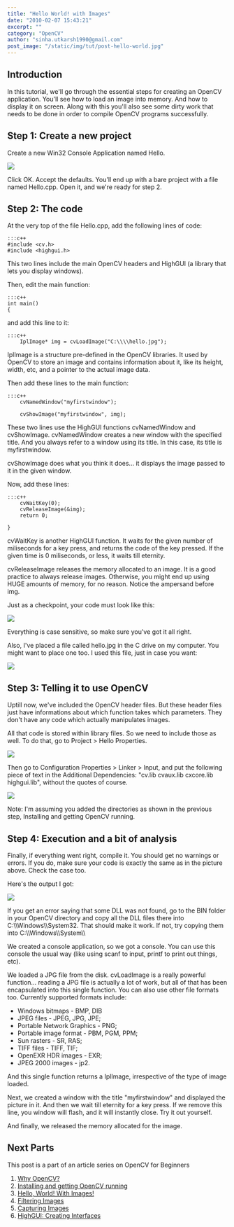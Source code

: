 ```yaml
---
title: "Hello World! with Images"
date: "2010-02-07 15:43:21"
excerpt: ""
category: "OpenCV"
author: "sinha.utkarsh1990@gmail.com"
post_image: "/static/img/tut/post-hello-world.jpg"
---
```



## Introduction

In this tutorial, we'll go through the essential steps for creating an OpenCV application. You'll see how to load an image into memory. And how to display it on screen. Along with this you'll also see some dirty work that needs to be done in order to compile OpenCV programs successfully.

## Step 1: Create a new project

Create a new Win32 Console Application named Hello.

![](/static/img/tut/helloworld_1.jpg)

Click OK. Accept the defaults. You'll end up with a bare project with a file named Hello.cpp. Open it, and we're ready for step 2. 

## Step 2: The code

At the very top of the file Hello.cpp, add the following lines of code: 
    
    :::c++
    #include <cv.h>
    #include <highgui.h>

This two lines include the main OpenCV headers and HighGUI (a library that lets you display windows).

Then, edit the main function: 
    
    :::c++
    int main()
    {

and add this line to it: 
    
    :::c++
        IplImage* img = cvLoadImage("C:\\\\hello.jpg");

IplImage is a structure pre-defined in the OpenCV libraries. It used by OpenCV to store an image and contains information about it, like its height, width, etc, and a pointer to the actual image data.

Then add these lines to the main function: 
    
    :::c++
        cvNamedWindow("myfirstwindow");
    
        cvShowImage("myfirstwindow", img);

These two lines use the HighGUI functions cvNamedWindow and cvShowImage. cvNamedWindow creates a new window with the specified title. And you always refer to a window using its title. In this case, its title is myfirstwindow.

cvShowImage does what you think it does... it displays the image passed to it in the given window.

Now, add these lines: 
    
    
    :::c++
        cvWaitKey(0);
        cvReleaseImage(&img);
        return 0;
    
    }

cvWaitKey is another HighGUI function. It waits for the given number of miliseconds for a key press, and returns the code of the key pressed. If the given time is 0 miliseconds, or less, it waits till eternity.

cvReleaseImage releases the memory allocated to an image. It is a good practice to always release images. Otherwise, you might end up using HUGE amounts of memory, for no reason. Notice the ampersand before img.

Just as a checkpoint, your code must look like this:

![](/static/img/tut/helloworld_2.jpg)

Everything is case sensitive, so make sure you've got it all right. 

Also, I've placed a file called hello.jpg in the C drive on my computer. You might want to place one too. I used this file, just in case you want:

![](/static/img/tut/hello.jpg)

## Step 3: Telling it to use OpenCV

Uptill now, we've included the OpenCV header files. But these header files just have informations about which function takes which parameters. They don't have any code which actually manipulates images.

All that code is stored within library files. So we need to include those as well. To do that, go to Project > Hello Properties. 

![](/static/img/tut/helloworld_3.jpg)

Then go to Configuration Properties > Linker > Input, and put the following piece of text in the Additional Dependencies: "cv.lib cvaux.lib cxcore.lib highgui.lib", without the quotes of course. 

![](/static/img/tut/helloworld_4.jpg)

Note: I'm assuming you added the directories as shown in the previous step, Installing and getting OpenCV running. 

## Step 4: Execution and a bit of analysis

Finally, if everything went right, compile it. You should get no warnings or errors. If you do, make sure your code is exactly the same as in the picture above. Check the case too.

Here's the output I got:

![](/static/img/tut/helloworld_5.jpg)

If you get an error saying that some DLL was not found, go to the BIN folder in your OpenCV directory and copy all the DLL files there into C:\\\Windows\\\System32. That should make it work. If not, try copying them into C:\\\Windows\\\System\\\

We created a console application, so we got a console. You can use this console the usual way (like using scanf to input, printf to print out things, etc).

We loaded a JPG file from the disk. cvLoadImage is a really powerful function... reading a JPG file is actually a lot of work, but all of that has been encapsulated into this single function. You can also use other file formats too. Currently supported formats include: 

  * Windows bitmaps - BMP, DIB
  * JPEG files - JPEG, JPG, JPE;
  * Portable Network Graphics - PNG;
  * Portable image format - PBM, PGM, PPM;
  * Sun rasters - SR, RAS;
  * TIFF files - TIFF, TIF;
  * OpenEXR HDR images - EXR;
  * JPEG 2000 images - jp2.

And this single function returns a IplImage, irrespective of the type of image loaded.

Next, we created a window with the title "myfirstwindow" and displayed the picture in it. And then we wait till eternity for a key press. If we remove this line, you window will flash, and it will instantly close. Try it out yourself. 

And finally, we released the memory allocated for the image.

## Next Parts

This post is a part of an article series on OpenCV for Beginners 

  1. [Why OpenCV?](/tutorials/why-opencv/)
  2. [Installing and getting OpenCV running](/tutorials/installing-and-getting-opencv-running/)
  3. [Hello, World! With Images!](/tutorials/hello-world-with-images/)
  4. [Filtering Images](/tutorials/filtering-images/)
  5. [Capturing Images](/tutorials/capturing-images/)
  6. [HighGUI: Creating Interfaces](/tutorials/highgui-creating-interfaces/)
